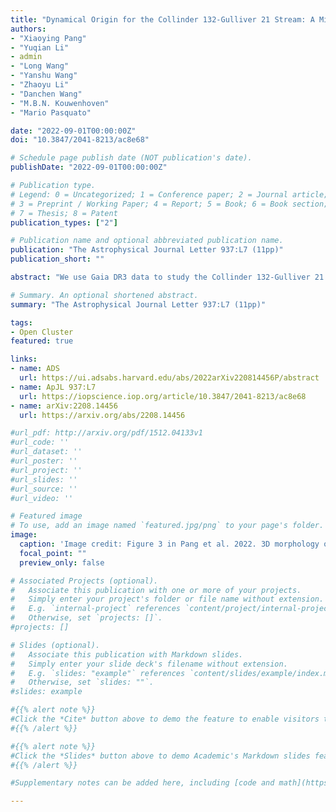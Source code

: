 ```yaml
---
title: "Dynamical Origin for the Collinder 132-Gulliver 21 Stream: A Mixture of three Co-Moving Populations with an Age Difference of 250 Myr"
authors:
- "Xiaoying Pang"
- "Yuqian Li"
- admin
- "Long Wang"
- "Yanshu Wang"
- "Zhaoyu Li"
- "Danchen Wang"
- "M.B.N. Kouwenhoven"
- "Mario Pasquato"

date: "2022-09-01T00:00:00Z"
doi: "10.3847/2041-8213/ac8e68"

# Schedule page publish date (NOT publication's date).
publishDate: "2022-09-01T00:00:00Z"

# Publication type.
# Legend: 0 = Uncategorized; 1 = Conference paper; 2 = Journal article;
# 3 = Preprint / Working Paper; 4 = Report; 5 = Book; 6 = Book section;
# 7 = Thesis; 8 = Patent
publication_types: ["2"]

# Publication name and optional abbreviated publication name.
publication: "The Astrophysical Journal Letter 937:L7 (11pp)"
publication_short: ""

abstract: "We use Gaia DR3 data to study the Collinder 132-Gulliver 21 region via the machine learning algorithm StarGO, and find eight subgroups of stars (ASCC 32, Collinder 132 gp 1--6, Gulliver 21) located in close proximity. Three co-moving populations were identified among these eight subgroups: (i) a coeval 25 Myr-old moving group (Collinder 132); (ii) an intermediate-age (50--100 Myr) group; and (iii) the 275 Myr-old dissolving cluster Gulliver 21. These three populations form parallel diagonal stripe-shape over-densities in the U--V distribution, which differ from open clusters and stellar groups in the solar neighborhood. We name this kinematic structure the Collinder 132-Gulliver 21 stream, as it extends over 270 pc in the 3D space. The oldest population Gulliver21 is spatially surrounded by the Collinder 132 moving group and the intermediate-age group. Stars in the Collinder 132-Gulliver 21 stream have an age difference up to 250 Myr. Metallicity information shows a variation of 0.3 dex between the youngest and oldest populations. The formation of the Collinder132-Gulliver 21 stream involves both star formation and dynamical heating. The youngest population (Collinder 132 moving group) with homogeneous metallicity is probably formed through filamentary star formation. The intermediate-age and the oldest population were then scatted by the Galactic bar or spiral structure resonance to intercept Collinder 132's orbit. Without mutual interaction between each population, the three populations are flying by each other currently and will become distinct three groups again in approximately ~50Myr."

# Summary. An optional shortened abstract.
summary: "The Astrophysical Journal Letter 937:L7 (11pp)"

tags:
- Open Cluster
featured: true

links:
- name: ADS
  url: https://ui.adsabs.harvard.edu/abs/2022arXiv220814456P/abstract
- name: ApJL 937:L7
  url: https://iopscience.iop.org/article/10.3847/2041-8213/ac8e68
- name: arXiv:2208.14456
  url: https://arxiv.org/abs/2208.14456

#url_pdf: http://arxiv.org/pdf/1512.04133v1
#url_code: ''
#url_dataset: ''
#url_poster: ''
#url_project: ''
#url_slides: ''
#url_source: ''
#url_video: ''

# Featured image
# To use, add an image named `featured.jpg/png` to your page's folder.
image:
  caption: 'Image credit: Figure 3 in Pang et al. 2022. 3D morphology of the Collinder 132-Gulliver 21 stream. The oldest population surrounded by young populations can be seen in panel (b) with age of each group labeled.'
  focal_point: ""
  preview_only: false

# Associated Projects (optional).
#   Associate this publication with one or more of your projects.
#   Simply enter your project's folder or file name without extension.
#   E.g. `internal-project` references `content/project/internal-project/index.md`.
#   Otherwise, set `projects: []`.
#projects: []

# Slides (optional).
#   Associate this publication with Markdown slides.
#   Simply enter your slide deck's filename without extension.
#   E.g. `slides: "example"` references `content/slides/example/index.md`.
#   Otherwise, set `slides: ""`.
#slides: example

#{{% alert note %}}
#Click the *Cite* button above to demo the feature to enable visitors to import publication metadata into their reference #management software.
#{{% /alert %}}

#{{% alert note %}}
#Click the *Slides* button above to demo Academic's Markdown slides feature.
#{{% /alert %}}

#Supplementary notes can be added here, including [code and math](https://sourcethemes.com/academic/docs/writing-markdown-#latex/).

---
```

